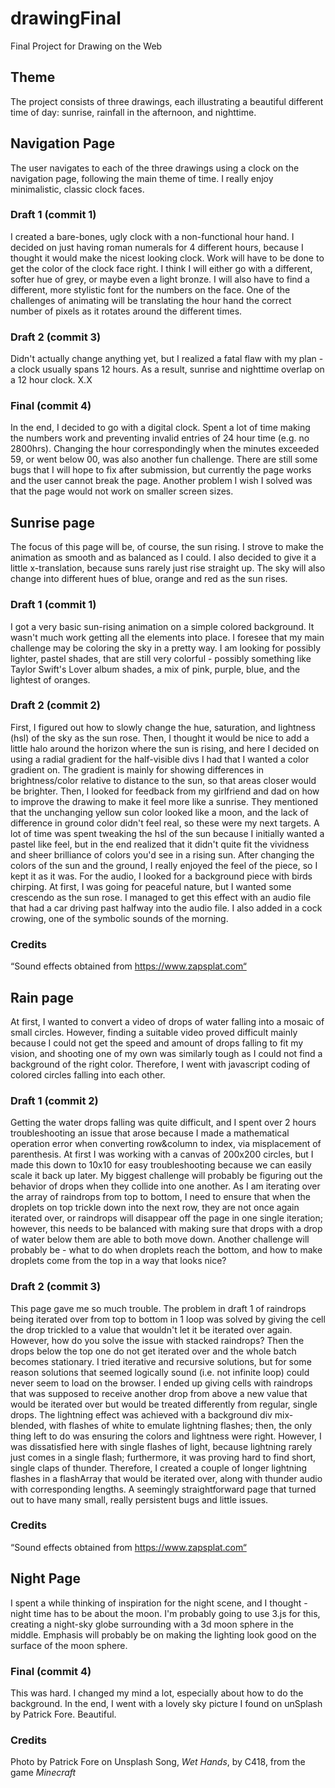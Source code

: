 # drawingFinal
 Final Project for Drawing on the Web

## Theme
The project consists of three drawings, each illustrating a beautiful different time of day: sunrise, rainfall in the afternoon, and nighttime.

## Navigation Page
The user navigates to each of the three drawings using a clock on the navigation page, following the main theme of time. I really enjoy minimalistic, classic clock faces.
### Draft 1 (commit 1)
I created a bare-bones, ugly clock with a non-functional hour hand. I decided on just having roman numerals for 4 different hours, because I thought it would make the nicest looking clock.
Work will have to be done to get the color of the clock face right. I think I will either go with a different, softer hue of grey, or maybe even a light bronze.
I will also have to find a different, more stylistic font for the numbers on the face.
One of the challenges of animating will be translating the hour hand the correct number of pixels as it rotates around the different times.
### Draft 2 (commit 3)
Didn't actually change anything yet, but I realized a fatal flaw with my plan - a clock usually spans 12 hours. As a result, sunrise and nighttime overlap on a 12 hour clock. X.X
### Final (commit 4)
In the end, I decided to go with a digital clock. Spent a lot of time making the numbers work and preventing invalid entries of 24 hour time (e.g. no 2800hrs). Changing the hour correspondingly when the minutes exceeded 59, or went below 00, was also another fun challenge.
There are still some bugs that I will hope to fix after submission, but currently the page works and the user cannot break the page.
Another problem I wish I solved was that the page would not work on smaller screen sizes.

## Sunrise page
The focus of this page will be, of course, the sun rising. I strove to make the animation as smooth and as balanced as I could. I also decided to give it a little x-translation, because suns rarely just rise straight up.
The sky will also change into different hues of blue, orange and red as the sun rises.
### Draft 1 (commit 1)
I got a very basic sun-rising animation on a simple colored background. It wasn't much work getting all the elements into place.
I foresee that my main challenge may be coloring the sky in a pretty way. I am looking for possibly lighter, pastel shades, that are still very colorful - possibly something like Taylor Swift's Lover album shades, a mix of pink, purple, blue, and the lightest of oranges.
### Draft 2 (commit 2)
First, I figured out how to slowly change the hue, saturation, and lightness (hsl) of the sky as the sun rose. Then, I thought it would be nice to add a little halo around the horizon where the sun is rising, and here I decided on using a radial gradient for the half-visible divs I had that I wanted a color gradient on. The gradient is mainly for showing differences in brightness/color relative to distance to the sun, so that areas closer would be brighter.
Then, I looked for feedback from my girlfriend and dad on how to improve the drawing to make it feel more like a sunrise. They mentioned that the unchanging yellow sun color looked like a moon, and the lack of difference in ground color didn't feel real, so these were my next targets.
A lot of time was spent tweaking the hsl of the sun because I initially wanted a pastel like feel, but in the end realized that it didn't quite fit the vividness and sheer brilliance of colors you'd see in a rising sun.
After changing the colors of the sun and the ground, I really enjoyed the feel of the piece, so I kept it as it was.
For the audio, I looked for a background piece with birds chirping. At first, I was going for peaceful nature, but I wanted some crescendo as the sun rose. I managed to get this effect with an audio file that had a car driving past halfway into the audio file. I also added in a cock crowing, one of the symbolic sounds of the morning.
### Credits
“Sound effects obtained from https://www.zapsplat.com“

## Rain page
At first, I wanted to convert a video of drops of water falling into a mosaic of small circles. However, finding a suitable video proved difficult mainly because I could not get the speed and amount of drops falling to fit my vision, and shooting one of my own was similarly tough as I could not find a background of the right color. Therefore, I went with javascript coding of colored circles falling into each other.
### Draft 1 (commit 2)
Getting the water drops falling was quite difficult, and I spent over 2 hours troubleshooting an issue that arose because I made a mathematical operation error when converting row&column to index, via misplacement of parenthesis. At first I was working with a canvas of 200x200 circles, but I made this down to 10x10 for easy troubleshooting because we can easily scale it back up later.
My biggest challenge will probably be figuring out the behavior of drops when they collide into one another. As I am iterating over the array of raindrops from top to bottom, I need to ensure that when the droplets on top trickle down into the next row, they are not once again iterated over, or raindrops will disappear off the page in one single iteration; however, this needs to be balanced with making sure that drops with a drop of water below them are able to both move down.
Another challenge will probably be - what to do when droplets reach the bottom, and how to make droplets come from the top in a way that looks nice?
### Draft 2 (commit 3)
This page gave me so much trouble.
The problem in draft 1 of raindrops being iterated over from top to bottom in 1 loop was solved by giving the cell the drop trickled to a value that wouldn't let it be iterated over again. However, how do you solve the issue with stacked raindrops? Then the drops below the top one do not get iterated over and the whole batch becomes stationary.
I tried iterative and recursive solutions, but for some reason solutions that seemed logically sound (i.e. not infinite loop) could never seem to load on the browser. I ended up giving cells with raindrops that was supposed to receive another drop from above a new value that would be iterated over but would be treated differently from regular, single drops.
The lightning effect was achieved with a background div mix-blended, with flashes of white to emulate lightning flashes; then, the only thing left to do was ensuring the colors and lightness were right.
However, I was dissatisfied here with single flashes of light, because lightning rarely just comes in a single flash; furthermore, it was proving hard to find short, single claps of thunder. Therefore, I created a couple of longer lightning flashes in a flashArray that would be iterated over, along with thunder audio with corresponding lengths.
A seemingly straightforward page that turned out to have many small, really persistent bugs and little issues.
### Credits
“Sound effects obtained from https://www.zapsplat.com“

## Night Page
I spent a while thinking of inspiration for the night scene, and I thought - night time has to be about the moon. I'm probably going to use 3.js for this, creating a night-sky globe surrounding with a 3d moon sphere in the middle. Emphasis will probably be on making the lighting look good on the surface of the moon sphere.
### Final (commit 4)
This was hard. I changed my mind a lot, especially about how to do the background. In the end, I went with a lovely sky picture I found on unSplash by Patrick Fore. Beautiful.
### Credits
Photo by Patrick Fore on Unsplash
Song, *Wet Hands*, by C418, from the game *Minecraft*
